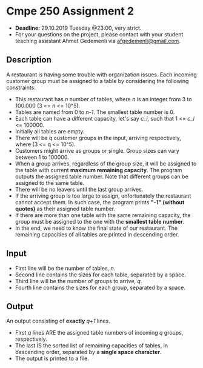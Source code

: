 # Cmpe 250 Assignment 2

* **Deadline:** 29.10.2019 Tuesday @23:00, very strict.
* For your questions on the project,
please contact with your student teaching assistant
Ahmet Gedemenli via [afgedemenli@gmail.com](mailto:afgedemenli@gmail.com).

## Description
A restaurant is having some trouble with organization issues. Each incoming customer group must be assigned to a table by considering the following constraints:

* This restaurant has *n* number of tables, where *n* is an integer from 3 to 100.000 (3 <= *n* <= 10^5).
* Tables are named from 0 to *n-1*. The smallest table number is 0.
* Each table can have a different capacity, let's say *c_i*, such that 1 <= *c_i* <= 100000.
* Initially all tables are empty.
* There will be q customer groups in the input, arriving respectively, where (3 <= q <= 10^5).
* Customers might arrive as groups or single. Group sizes can vary between 1 to 100000.
* When a group arrives, regardless of the group size, it will be assigned to the table with current **maximum remaining capacity**. The program outputs the assigned table number. Note that different groups can be assigned to the same table.
* There will be no leavers until the last group arrives.
* If the arriving group is too large to assign, unfortunately the restaurant cannot accept them. In such case, the program prints **"-1" (without quotes)** as their assigned table number.
* If there are more than one table with the same remaining capacity, the group must be assigned to the one with the **smallest table number**.
* In the end, we need to know the final state of our restaurant. The remaining capacities of all tables are printed in descending order.


## Input
- First line will be the number of tables, *n*.
- Second line contains the sizes for each table, separated by a space.
- Third line will be the number of groups to arrive, *q*.
- Fourth line contains the sizes for each group, separated by a space.

## Output
An output consisting of **exactly** *q+1* lines.

* First *q* lines ARE the assigned table numbers of incoming *q* groups, respectively.
* The last İS the sorted list of remaining capacities of tables, in descending order, separated by a **single space character**. 
* The output is printed to a file. 
